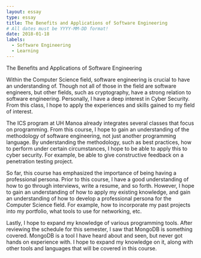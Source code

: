 ```yaml
---
layout: essay
type: essay
title: The Benefits and Applications of Software Engineering
# All dates must be YYYY-MM-DD format!
date: 2018-01-18
labels:
  - Software Engineering
  - Learning
---
```



The Benefits and Applications of Software Engineering

   Within the Computer Science field, software engineering is crucial to have an understanding of. Though not all of those in the field are software engineers, but other fields, such as cryptography, have a strong relation to software engineering. Personally, I have a deep interest in Cyber Security. From this class, I hope to apply the experiences and skills gained to my field of interest.
   
   The ICS program at UH Manoa already integrates several classes that focus on programming. From this course, I hope to gain an understanding of the methodology of software engineering, not just another programming language. By understanding the methodology, such as best practices, how to perform under certain circumstances, I hope to be able to apply this to cyber security. For example, be able to give constructive feedback on a penetration testing project.
    
   So far, this course has emphasized the importance of being having a professional persona. Prior to this course, I have a good understanding of how to go through interviews, write a resume, and so forth. However, I hope to gain an understanding of how to apply my existing knowledge, and gain an understanding of how to develop a professional persona for the Computer Science field. For example, how to incorporate my past projects into my portfolio, what tools to use for networking, etc.
    
   Lastly, I hope to expand my knowledge of various programming tools. After reviewing the schedule for this semester, I saw that MongoDB is something covered. MongoDB is a tool I have heard about and seen, but never got hands on experience with. I hope to expand my knowledge on it, along with other tools and languages that will be covered in this course.
